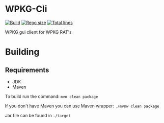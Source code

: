 # WPKG-Cli
[Build]: https://img.shields.io/github/workflow/status/W-P-K-G/WPKG-Cli/Maven
[Repo size]: https://img.shields.io/github/repo-size/W-P-K-G/WPKG-Cli/
[Total lines]: https://img.shields.io/tokei/lines/github/W-P-K-G/WPKG-Cli/

[![Build]](https://github.com/W-P-K-G/WPKG-Cli/actions/workflows/maven.yml)
[![Repo size]](https://github.com/W-P-K-G/WPKG-Cli/)
[![Total lines]](https://github.com/W-P-K-G/WPKG-Cli/)

WPKG gui client for WPKG RAT's

# Building
## Requirements
- JDK
- Maven

To build run the command: `mvn clean package`

If you don't have Maven you can use Maven wrapper: `./mvnw clean package`

Jar file can be found in `./target`
